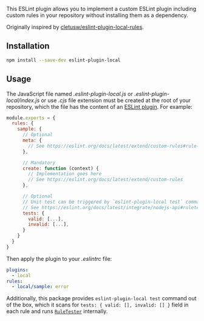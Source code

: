 This ESLint plugin allows you to implement a custom ESLint plugin including custom rules in your repository without installing them as a dependency.

Originally inspired by [cletusw/eslint-plugin-local-rules](https://github.com/cletusw/eslint-plugin-local-rules).

## Installation

```sh
npm install --save-dev eslint-plugin-local
```

## Usage

The JavaScript file named _.eslint-plugin-local.js_ or _.eslint-plugin-local/index.js_ or use _.cjs_ file extension must be created at the root of your repository, which the file has the content of an [ESLint plugin](https://eslint.org/docs/latest/extend/plugins). For example:

```js
module.exports = {
  rules: {
    sample: {
      // Optional
      meta: {
        // See https://eslint.org/docs/latest/extend/custom-rules#rule-structure
      },

      // Mandatory
      create: function (context) {
        // Implementation goes here
        // See https://eslint.org/docs/latest/extend/custom-rules
      },

      // Optional
      // Unit test can be triggered by `eslint-plugin-local test` command
      // See https://eslint.org/docs/latest/integrate/nodejs-api#ruletester
      tests: {
        valid: [...],
        invalid: [...],
      }
    }
  }
}
```

Then apply the plugin to your _.eslintrc_ file:

```yml
plugins:
  - local
rules:
  - local/sample: error
```

Additionally, this package provides `eslint-plugin-local test` command out of the box, which it scans for `tests: { valid: [], invalid: [] }` field in each rule and runs [`RuleTester`](https://eslint.org/docs/latest/extend/custom-rules#rule-unit-tests) internally.

